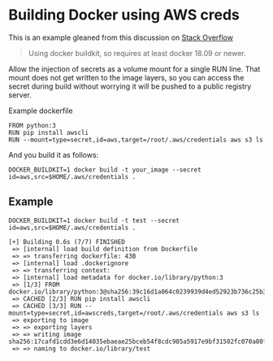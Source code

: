 # Building Docker using AWS creds 

This is an example gleaned from this discussion on [Stack Overflow]


> Using docker buildkit, so requires at least docker 18.09 or newer.

Allow the injection of secrets as a volume mount for a single RUN line. That mount does not get written to the image layers, so you can access the secret during build without worrying it will be pushed to a public registry server.

Example dockerfile

```
FROM python:3
RUN pip install awscli
RUN --mount=type=secret,id=aws,target=/root/.aws/credentials aws s3 ls
```

And you build it as follows:

```
DOCKER_BUILDKIT=1 docker build -t your_image --secret id=aws,src=$HOME/.aws/credentials .
```

## Example

```
DOCKER_BUILDKIT=1 docker build -t test --secret id=aws,src=$HOME/.aws/credentials .

[+] Building 0.6s (7/7) FINISHED
 => [internal] load build definition from Dockerfile 
 => => transferring dockerfile: 43B
 => [internal] load .dockerignore
 => => transferring context:
 => [internal] load metadata for docker.io/library/python:3
 => [1/3] FROM docker.io/library/python:3@sha256:39c16d1a064c0239939d4ed52923b736c25b389e6ea439d5652b8fc9564ede76
 => CACHED [2/3] RUN pip install awscli
 => CACHED [3/3] RUN --mount=type=secret,id=awscreds,target=/root/.aws/credentials aws s3 ls
 => exporting to image
 => => exporting layers
 => => writing image sha256:17cafd1cdd3e6d14035ebaeae25bceb54f8cdc985a5917e9bf31502fc070a80f
 => => naming to docker.io/library/test
 ```


 [Stack Overflow]: https://stackoverflow.com/questions/36354423/which-is-the-best-way-to-pass-aws-credentials-to-docker-container/36357388#56077990
